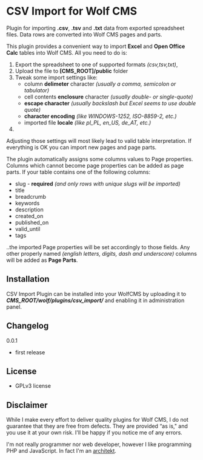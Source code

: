 CSV Import for Wolf CMS
======================

Plugin for importing **.csv**, **.tsv** and **.txt** data from
exported spreadsheet files. Data rows are converted into Wolf CMS
pages and parts.

This plugin provides a convenient way to import **Excel** and
**Open Office Calc** tables into Wolf CMS. All you need to do is:

1. Export the spreadsheet to one of supported formats _(csv,tsv,txt)_,
2. Upload the file to **[CMS_ROOT]/public** folder
3. Tweak some import settings like:
   - column **delimeter** character _(usually a comma, semicolon or tabulator)_
   - cell contents **enclosure** character _(usually double- or single-quote)_
   - **escape character** _(usually backslash but Excel seems to use double quote)_
   - **character encoding** _(like WINDOWS-1252, ISO-8859-2, etc.)_
   - imported file **locale** _(like pl_PL, en_US, de_AT, etc.)_
4. 
Adjusting those settings will most likely lead to valid table interpretation. If everything is OK you can import new pages and page parts.

The plugin automatically assigns some columns values to Page properties. Columns which cannot become page properties can be added as page parts.
If your table contains one of the following columns:

- slug - **required** _(and only rows with unique slugs will be imported)_
- title
- breadcrumb
- keywords
- description
- created_on
- published_on
- valid_until
- tags

..the imported Page properties will be set accordingly to those fields. Any other properly named _(english letters, digits, dash and underscore)_ columns will be added as **Page Parts**.


Installation
------------

CSV Import Plugin can be installed into your WolfCMS by uploading it to ***CMS_ROOT/wolf/plugins/csv_import/*** and enabling it in administration panel.

Changelog
---------

0.0.1

- first release

License
-------

* GPLv3 license

Disclaimer
----------

While I make every effort to deliver quality plugins for Wolf CMS, I do not guarantee that they are free from defects. They are provided “as is," and you use it at your own risk. I'll be happy if you notice me of any errors.

I'm not really programmer nor web developer, however I like programming PHP and JavaScript. In fact I'm an [architekt](http://marekmurawski.pl).